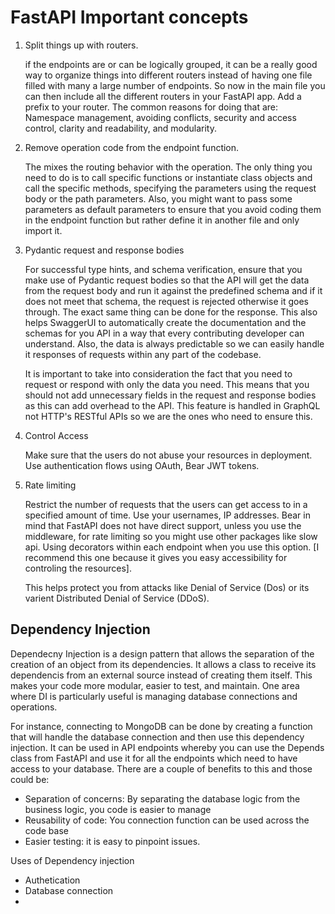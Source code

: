 <h1>FastAPI Important concepts</h1>

<ol>
    <li>
    Split things up with routers.
    <p>if the endpoints are or can be logically grouped, it can be a really good way to organize things into different routers instead of having one file filled with many a large number of endpoints. So now in the main file you can then include all the different routers in your FastAPI app. Add a prefix to your router. The common reasons for doing that are: Namespace management, avoiding conflicts, security and access control, clarity and readability, and modularity. </p>
    </li>
    <li>
    Remove operation code from the endpoint function. 
    <p>The mixes the routing behavior with the operation. The only thing you need to do is to call specific functions or instantiate class objects and call the specific methods, specifying the parameters using the request body or the path parameters. Also, you might want to pass some parameters as default parameters to ensure that you avoid coding them in the endpoint function but rather define it in another file and only import it.</p>
    </li>
    <li>
    Pydantic request and response bodies
    <p>For successful type hints, and schema verification, ensure that you make use of Pydantic request bodies so that the API will get the data from the request body and run it against the predefined schema and if it does not meet that schema, the request is rejected otherwise it goes through. The exact same thing can be done for the response. This also helps SwaggerUI to automatically create the documentation and the schemas for you API in a way that every contributing developer can understand. Also, the data is always predictable so we can easily handle it responses of requests within any part of the codebase.</p>
    <p>It is important to take into consideration the fact that you need to request or respond with only the data you need. This means that you should not add unnecessary fields in the request and response bodies as this can add overhead to the API. This feature is handled in GraphQL not HTTP's RESTful APIs so we are the ones who need to ensure this.</p>
    </li>
    <li>
    Control Access
    <p>Make sure that the users do not abuse your resources in deployment. Use authentication flows using OAuth, Bear JWT tokens.</p>
    </li>
    <li>
    Rate limiting
    <p>Restrict the number of requests that the users can get access to in a specified amount of time. Use your usernames, IP addresses. Bear in mind that FastAPI does not have direct support, unless you use the middleware, for rate limiting so you might use other packages like slow api. Using decorators within each endpoint when you use this option. [I recommend this one because it gives you easy accessibility for controling the resources].</p>
    <p>This helps protect you from attacks like Denial of Service (Dos) or its varient Distributed Denial of Service (DDoS).
    </p>
    </li>
</ol>

<h2>Dependency Injection</h2>
<p>
Dependecny Injection is a design pattern that allows the separation of the creation of an object from its dependencies. It allows a class to receive its dependencis from an external source instead of creating them itself. This makes your code more modular, easier to test, and maintain. One area where DI is particularly useful is managing database connections and operations.
</p>

<p>
For instance, connecting to MongoDB can be done by creating a function that will handle the database connection and then use this dependency injection. It can be used in API endpoints whereby you can use the Depends class from FastAPI and use it for all the endpoints which need to have access to your database. There are a couple of benefits to this and those could be:
</p>

<ul>
<li>Separation of concerns: By separating the database logic from the business logic, you code is easier to manage</li>
<li>Reusability of code: You connection function can be used across the code base</li>
<li>Easier testing: it is easy to pinpoint issues.</li>
</ul>

Uses of Dependency injection
<ul>
<li>Authetication</li>
<li>Database connection</li>
<li></li>
</ul>
